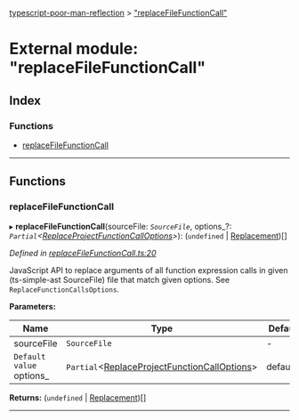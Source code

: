 [typescript-poor-man-reflection](../README.md) > ["replaceFileFunctionCall"](../modules/_replacefilefunctioncall_.md)

# External module: "replaceFileFunctionCall"

## Index

### Functions

* [replaceFileFunctionCall](_replacefilefunctioncall_.md#replacefilefunctioncall)

---

## Functions

<a id="replacefilefunctioncall"></a>

###  replaceFileFunctionCall

▸ **replaceFileFunctionCall**(sourceFile: *`SourceFile`*, options_?: *`Partial`<[ReplaceProjectFunctionCallOptions](../interfaces/_types_.replaceprojectfunctioncalloptions.md)>*): (`undefined` \| [Replacement](../interfaces/_types_.replacement.md))[]

*Defined in [replaceFileFunctionCall.ts:20](https://github.com/cancerberoSgx/typescript-poor-man-reflection/blob/055260d/src/replaceFileFunctionCall.ts#L20)*

JavaScript API to replace arguments of all function expression calls in given (ts-simple-ast SourceFile) file that match given options. See `ReplaceFunctionCallsOptions`.

**Parameters:**

| Name | Type | Default value |
| ------ | ------ | ------ |
| sourceFile | `SourceFile` | - |
| `Default value` options_ | `Partial`<[ReplaceProjectFunctionCallOptions](../interfaces/_types_.replaceprojectfunctioncalloptions.md)> |  defaultOptions |

**Returns:** (`undefined` \| [Replacement](../interfaces/_types_.replacement.md))[]

___

